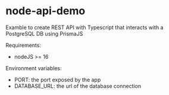# node-api-demo

Examble to create REST API with Typescript that interacts with a PostgreSQL DB using PrismaJS

Requirements:

- nodeJS >= 16

Environment variables:

- PORT: the port exposed by the app
- DATABASE_URL: the url of the database connection
 